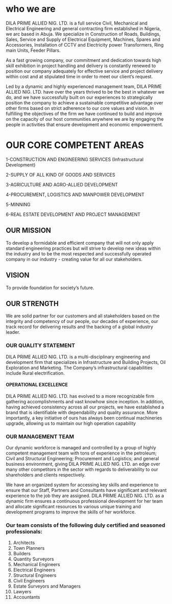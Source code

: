 # who we are

DILA PRIME ALLIED NIG. LTD. is a full service Civil,
Mechanical and Electrical Engineering and general
contracting firm established in Nigeria, we arc based in
Abuja. We specialize in Construction of Roads, Buildings,
Sales, Service and Supply of Electrical Equipment,
Machines, Spares and Accessories, Installation of CCTV and
Electricity power Transformers, Ring main Units, Feeder
Pillars.

As a fast growing company, our commitment and dedication
towards high skill exhibition in project handling and delivery
is constantly renewed to position our company adequately for
effective service and project delivery within cost and at
stipulated time in order to meet our client’s request.

Led by a dynamic and highly experienced management team,
DILA PRIME ALLIED NIG. LTD. have over the years thrived to
be the best in whatever we do, and we have successfully built
on our experiences to strategically position the company to
achieve a sustainable competitive advantage over other firms
based on strict adherence to our core values and vision.
In fulfilling the objectives of the firm we have continued to
build and improve on the capacity of our host communities
anywhere we are by engaging the people in activities that
ensure development and economic empowerment.

# OUR CORE COMPETENT AREAS

1-CONSTRUCTION AND ENGINEERING SERVICES
(Infrastructural Development)

2-SUPPLY OF ALL KIND OF GOODS AND SERVICES

3-AGRICULTURE AND AGRO-ALLIED DEVELOPMENT

4-PROCUREMENT, LOGISTICS AND MANPOWER
DEVELOPMENT

5-MINNING

6-REAL ESTATE DEVELOPMENT AND PROJECT
MANAGEMENT

## OUR MISSION

To develop a formidable and efficient company that will
not only apply standard engineering practices but will
strive to develop new ideas within the industry and to be
the most respected and successfully operated company
in our industry - creating value for all our stakeholders.

## VISION

To provide foundation for society’s future.

## OUR STRENGTH

We are solid partner for our customers and all stakeholders
based on the integrity and competency of our people, our
decades of experience, our track record for delivering
results and the backing of a global industry leader.

### OUR QUALITY STATEMENT

DILA PRIME ALLIED NIG. LTD. is a multi-disciplinary
engineering and development firm that specializes in
Infrastructure and Building Projects, Oil Exploration and
Marketing. The Company’s infrastructural capabilities
include Rural electrification.

#### OPERATIONAL EXCELLENCE

DILA PRIME ALLIED NIG. LTD. has evolved to a more
recognizable firm gathering accomplishments and vast knowhow since inception. In addition, having achieved consistency
across all our projects, we have established a brand that is
identifiable with dependability and quality assurance. More
importantly, a key initiative of ours has always been continual
machineries upgrade, allowing us to maintain our high
operation capability

### OUR MANAGEMENT TEAM

Our dynamic workforce is managed and controlled by a group of
highly competent management team with tons of experience in the
petroleum; Civil and Structural Engineering; Procurement and
Logistics; and general business environment, giving DILA PRIME
ALLIED NIG. LTD. an edge over many other competitors in the
sector with regards to deliverability to our shareholders and clients
respectively.

We have an organized system for accessing key skills and
experience to ensure that our Staff, Partners and Consultants have
significant and relevant experience to the job they are assigned.
DILA PRIME ALLIED NIG. LTD. as a dynamic firm ensures a
continuous professional development for her team and allocate
significant resources to various unique training and development
programs to improve the skills of her workforce.

### Our team consists of the following duly certified and seasoned professionals:

1. Architects
2. Town Planners
3. Builders
4. Quantity Surveyors
5. Mechanical Engineers
6. Electrical Engineers
7. Structural Engineers
8. Civil Engineers
9. Estate Surveyors and Managers
10. Lawyers
11. Accountants
